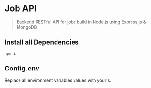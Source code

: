 # Job API

> Backend RESTful API for jobs build in Node.js using Express.js & MongoDB

## Install all Dependencies

```
npm i
```

## Config.env

Replace all environment variables values with your's.
